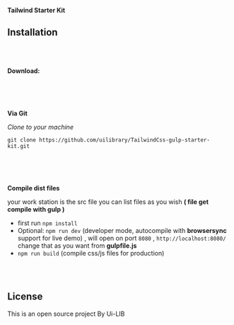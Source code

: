 **Tailwind Starter Kit**

## Installation

<br>
<br>

**Download:**

<br>

<br>
<br>

**Via Git**

_Clone to your machine_

`git clone https://github.com/uilibrary/TailwindCss-gulp-starter-kit.git`

<br>
<br>
<br>

**Compile dist files**

your work station is the src file
you can list files as you wish **( file get compile with gulp )**

- first run `npm install`
- Optional: `npm run dev` (developer mode, autocompile with **browsersync** support for live demo) , will open on port `8080` , `http://localhost:8080/` change that as you want from **gulpfile.js**
- `npm run build` (compile css/js files for production)

<br>
<br>

## License

This is an open source project By Ui-LIB
